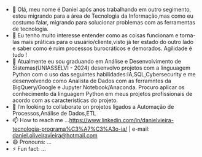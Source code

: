 - 👋 Olá, meu nome é Daniel após anos trabalhando em outro segimento, estou migrando para a área de Tecnologia da Informação,mas como eu costumo falar, migrando para solucionar problemas com as ferramentas de tecnologia.
- 👀 Eu tenho muito interesse entender como as coisas funcionam e torna-las mais práticas para o usuário/cliente,visto já ter estado do outro lado e saber como é ruim processos burocráticos e demorados. Agilidade é tudo ! 
- 🌱 Atualmente eu sou graduando em Análise e Desenvolvimento de Sistemas(UNIASSELVI - 2024) desenvolvo projetos com a linguuagem Python com o uso das seguintes habilidades:IA,SQL,Cybersecurity e me desenvolvendo como Analista de Dados com as ferramntes da BigQuery/Google e Jupyter Notebook/Anaconda. Procuro aplicar os conhecimento da linguagem Python em meus projetos profissionais de acordo com as caracteristicas do projeto.
- 💞️ I’m looking to collaborate on projetos ligados a Automação de Processos,Análise de Dados,ETL
- 📫 How to reach me ...https://www.linkedin.com/in/danielvieira-tecnologia-programa%C3%A7%C3%A3o-ia/     | e-mail: daniel.oliveiravieira@hotmail.com
- 😄 Pronouns: ...
- ⚡ Fun fact: ...

<!---
Daniel010203/Daniel010203 is a ✨ special ✨ repository because its `README.md` (this file) appears on your GitHub profile.
You can click the Preview link to take a look at your changes.
--->
